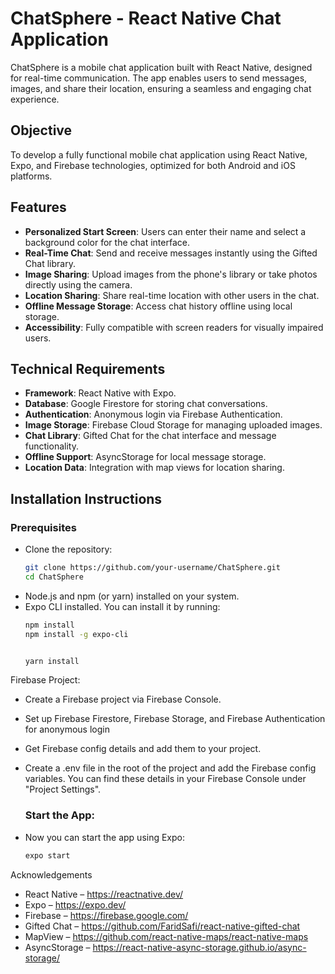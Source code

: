 # ChatSphere - React Native Chat Application

ChatSphere is a mobile chat application built with React Native, designed for real-time communication. The app enables users to send messages, images, and share their location, ensuring a seamless and engaging chat experience.

## Objective

To develop a fully functional mobile chat application using React Native, Expo, and Firebase technologies, optimized for both Android and iOS platforms.

## Features

- **Personalized Start Screen**: Users can enter their name and select a background color for the chat interface.
- **Real-Time Chat**: Send and receive messages instantly using the Gifted Chat library.
- **Image Sharing**: Upload images from the phone's library or take photos directly using the camera.
- **Location Sharing**: Share real-time location with other users in the chat.
- **Offline Message Storage**: Access chat history offline using local storage.
- **Accessibility**: Fully compatible with screen readers for visually impaired users.

## Technical Requirements

- **Framework**: React Native with Expo.
- **Database**: Google Firestore for storing chat conversations.
- **Authentication**: Anonymous login via Firebase Authentication.
- **Image Storage**: Firebase Cloud Storage for managing uploaded images.
- **Chat Library**: Gifted Chat for the chat interface and message functionality.
- **Offline Support**: AsyncStorage for local message storage.
- **Location Data**: Integration with map views for location sharing.

## Installation Instructions

### Prerequisites
- Clone the repository:
  ```bash
  git clone https://github.com/your-username/ChatSphere.git
  cd ChatSphere

- Node.js and npm (or yarn) installed on your system.
- Expo CLI installed. You can install it by running:
  ```bash
  npm install 
  npm install -g expo-cli


  yarn install


Firebase Project:
- Create a Firebase project via Firebase Console.
- Set up Firebase Firestore, Firebase Storage, and Firebase Authentication for anonymous login
- Get Firebase config details and add them to your project.
- Create a .env file in the root of the project and add the Firebase config variables. You can find these details in your Firebase Console under "Project Settings".

  ### Start the App:
- Now you can start the app using Expo:
  ```bash
  expo start


Acknowledgements
- React Native – https://reactnative.dev/
- Expo – https://expo.dev/
- Firebase – https://firebase.google.com/
- Gifted Chat – https://github.com/FaridSafi/react-native-gifted-chat
- MapView – https://github.com/react-native-maps/react-native-maps
- AsyncStorage – https://react-native-async-storage.github.io/async-storage/


 


